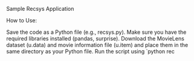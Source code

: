 Sample Recsys Application

How to Use:

Save the code as a Python file (e.g., recsys.py).
Make sure you have the required libraries installed (pandas, surprise).
Download the MovieLens dataset (u.data) and movie information file (u.item) and place them in the same directory as your Python file.
Run the script using `python rec

